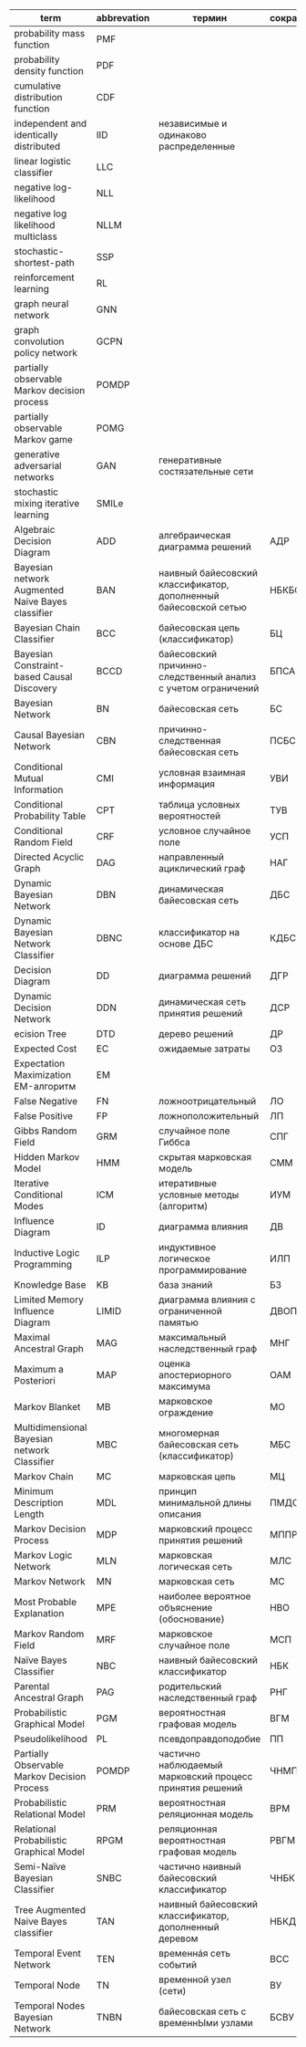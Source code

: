 | term                                    | abbrevation | термин                                             | сокращение   |
| --------------------------------------- | ----------- | -------------------------------------------------- | ------------ |
| probability mass function               | PMF         |                                                    |              |
| probability density function            | PDF         |                                                    |              |
| cumulative distribution function        | CDF         |                                                    |              |
| independent and identically distributed | IID         | независимые и одинаково распределенные             |              |
| linear logistic classifier              | LLC         |                                                    |              |
| negative log-likelihood                 | NLL         |                                                    |              |
| negative log likelihood multiclass      | NLLM        |                                                    |              |
| stochastic-shortest-path                | SSP         |                                                    |              |
| reinforcement learning                  | RL          |                                                    |              |
| graph neural network                    | GNN         |                                                    |              |
| graph convolution policy network        | GCPN        |                                                    |              |
| partially observable Markov decision process | POMDP  |                                                    |              |
| partially observable Markov game        | POMG        |                                                    |              |
| generative adversarial networks         | GAN         | генеративные состязательные сети                   |              |
| stochastic mixing iterative learning    | SMILe       |                                                    |              |
| Algebraic Decision Diagram | ADD | алгебраическая диаграмма решений | АДР |
| Bayesian network Augmented Naive Bayes classifier | BAN | наивный байесовский классификатор, дополненный байесовской сетью | НБКБС |
| Bayesian Chain Classifier | BCC | байесовская цепь (классификатор) | БЦ |
| Bayesian Constraint-based Causal Discovery | BCCD | байесовский причинно-следственный анализ с учетом ограничений | БПСА |
|  Bayesian Network | BN | байесовская сеть | БС |
| Causal Bayesian Network | CBN | причинно-следственная байесовская сеть | ПСБС |
| Conditional Mutual Information | CMI | условная взаимная информация | УВИ |
| Conditional Probability Table | CPT | таблица условных вероятностей | ТУВ |
| Conditional Random Field | CRF | условное случайное поле | УСП |
| Directed Acyclic Graph | DAG | направленный ациклический граф | НАГ |
| Dynamic Bayesian Network | DBN | динамическая байесовская сеть | ДБС |
| Dynamic Bayesian Network Classifier | DBNC | классификатор на основе ДБС | КДБС |
| Decision Diagram | DD | диаграмма решений | ДГР |
| Dynamic Decision Network | DDN | динамическая сеть принятия решений | ДСР |
| ecision Tree | DTD | дерево решений | ДР |
| Expected Cost | EC | ожидаемые затраты | ОЗ |
| Expectation Maximization EM-алгоритм | EM | |  |
| False Negative | FN | ложноотрицательный | ЛО |
| False Positive | FP | ложноположительный | ЛП |
| Gibbs Random Field | GRM | случайное поле Гиббса | СПГ |
| Hidden Markov Model | HMM | скрытая марковская модель | СММ |
| Iterative Conditional Modes | ICM | итеративные условные методы (алгоритм) | ИУМ |
| Influence Diagram | ID | диаграмма влияния | ДВ |
| Inductive Logic Programming | ILP | индуктивное логическое программирование | ИЛП |
| Knowledge Base | KB | база знаний | БЗ |
| Limited Memory Influence Diagram | LIMID | диаграмма влияния с ограниченной памятью | ДВОП |
| Maximal Ancestral Graph | MAG | максимальный наследственный граф | МНГ |
| Maximum a Posteriori | MAP | оценка апостериорного максимума | ОАМ |
| Markov Blanket | MB | марковское ограждение | МО |
| Multidimensional Bayesian network Classifier | MBC | многомерная байесовская сеть (классификатор) | МБС |
| Markov Chain | MC | марковская цепь | МЦ |
| Minimum Description Length | MDL | принцип минимальной длины описания | ПМДО |
| Markov Decision Process | MDP | марковский процесс принятия решений | МППР |
| Markov Logic Network | MLN | марковская логическая сеть | МЛС |
| Markov Network | MN | марковская сеть | МС |
| Most Probable Explanation | MPE | наиболее вероятное объяснение (обоснование) | НВО |
| Markov Random Field | MRF | марковское случайное поле | МСП |
| Naïve Bayes Classifier | NBC | наивный байесовский классификатор | НБК |
| Parental Ancestral Graph | PAG | родительский наследственный граф | РНГ |
| Probabilistic Graphical Model | PGM | вероятностная графовая модель | ВГМ |
| Pseudolikelihood | PL | псевдоправдоподобие | ПП |
| Partially Observable Markov Decision Process | POMDP | частично наблюдаемый марковский процесс принятия решений | ЧНМПР |
| Probabilistic Relational Model | PRM | вероятностная реляционная модель | ВРМ |
| Relational Probabilistic Graphical Model | RPGM | реляционная вероятностная графовая модель | РВГМ |
| Semi-Naïve Bayesian Classifier | SNBC | частично наивный байесовский классификатор | ЧНБК |
| Tree Augmented Naive Bayes classifier | TAN | наивный байесовский классификатор, дополненный деревом | НБКД |
| Temporal Event Network | TEN | временнáя сеть событий | ВСС |
| Temporal Node | TN | временной узел (сети) | ВУ |
| Temporal Nodes Bayesian Network | TNBN | байесовская сеть с временнЫми узлами | БСВУ |


